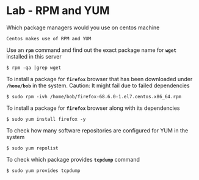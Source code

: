 # Lab - RPM and YUM



Which package managers would you use on centos machine
```
Centos makes use of RPM and YUM
```

Use an **`rpm`** command and find out the exact package name for **`wget`** installed in this server
```
$ rpm -qa |grep wget
```

To install a package for **`firefox`** browser that has been downloaded under **`/home/bob`** in the system. Caution: It might fail due to failed dependencies
```
$ sudo rpm -ivh /home/bob/firefox-68.6.0-1.el7.centos.x86_64.rpm
```

To install a package for **`firefox`** browser along with its dependencies
```
$ sudo yum install firefox -y
```

To check how many software repositories are configured for YUM in the system
```
$ sudo yum repolist
```

To check which package provides **`tcpdump`**  command
```
$ sudo yum provides tcpdump
```


